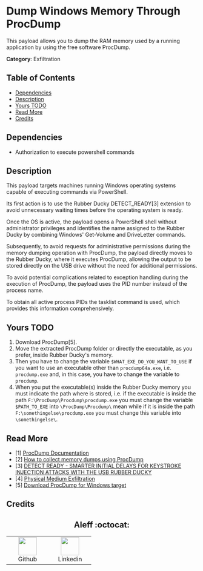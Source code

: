 # Dump Windows Memory Through ProcDump

This payload allows you to dump the RAM memory used by a running application by using the free software ProcDump.

**Category**: Exfiltration

## Table of Contents

- [Dependencies](#dependencies)
- [Description](#description)
- [Yours TODO](#yours-todo)
- [Read More](#read-more)
- [Credits](#credits)

## Dependencies

* Authorization to execute powershell commands

## Description

This payload targets machines running Windows operating systems capable of executing commands via PowerShell.

Its first action is to use the Rubber Ducky DETECT_READY\[3] extension to avoid unnecessary waiting times before the operating system is ready.

Once the OS is active, the payload opens a PowerShell shell without administrator privileges and identifies the name assigned to the Rubber Ducky by combining Windows' Get-Volume and DriveLetter commands.

Subsequently, to avoid requests for administrative permissions during the memory dumping operation with ProcDump, the payload directly moves to the Rubber Ducky, where it executes ProcDump, allowing the output to be stored directly on the USB drive without the need for additional permissions.

To avoid potential complications related to exception handling during the execution of ProcDump, the payload uses the PID number instead of the process name.

To obtain all active process PIDs the tasklist command is used, which provides this information comprehensively.

## Yours TODO

1. Download ProcDump\[5].
2. Move the extracted ProcDump folder or directly the executable, as you prefer, inside Rubber Ducky's memory.
3. Then you have to change the variable `$WHAT_EXE_DO_YOU_WANT_TO_USE` if you want to use an executable other than `procdump64a.exe`, i.e. `procdump.exe` and, in this case, you have to change the variable to `procdump`.
4. When you put the executable(s) inside the Rubber Ducky memory you must indicate the path where is stored, i.e. if the executable is inside the path `F:\ProcDump\Procdump\procdump.exe` you must change the variable `$PATH_TO_EXE` into `\ProcDump\Procdump\` mean while if it is inside the path `F:\somethingelse\procdump.exe` you must change this variable into `\somethingelse\`.

## Read More

- \[1] [ProcDump Documentation](https://learn.microsoft.com/en-us/sysinternals/downloads/procdump)
- \[2] [How to collect memory dumps using ProcDump](https://support.sitecore.com/kb?id=kb_article_view&sysparm_article=KB0253710)
- \[3] [DETECT READY - SMARTER INITIAL DELAYS FOR KEYSTROKE INJECTION ATTACKS WITH THE USB RUBBER DUCKY](https://shop.hak5.org/blogs/usb-rubber-ducky/detect-ready)
- \[4] [Physical Medium Exfiltration](https://docs.hak5.org/hak5-usb-rubber-ducky/advanced-features/exfiltration)
- \[5] [Download ProcDump for Windows target](https://download.sysinternals.com/files/Procdump.zip)

## Credits

<h2 align="center"> Aleff :octocat: </h2>
<div align=center>
<table>
  <tr>
    <td align="center" width="96">
      <a href="https://github.com/aleff-github">
        <img src=https://github.com/aleff-github/aleff-github/blob/main/img/github.png?raw=true width="48" height="48" />
      </a>
      <br>Github
    </td>
    <td align="center" width="96">
      <a href="https://www.linkedin.com/in/alessandro-greco-aka-aleff/">
        <img src=https://github.com/aleff-github/aleff-github/blob/main/img/linkedin.png?raw=true width="48" height="48" />
      </a>
      <br>Linkedin
    </td>
  </tr>
</table>
</div>
